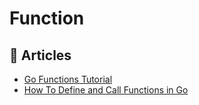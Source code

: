 # Function

## 📕 Articles
- [Go Functions Tutorial](https://tutorialedge.net/golang/go-functions-tutorial/)
- [How To Define and Call Functions in Go](https://www.digitalocean.com/community/tutorials/how-to-define-and-call-functions-in-go)